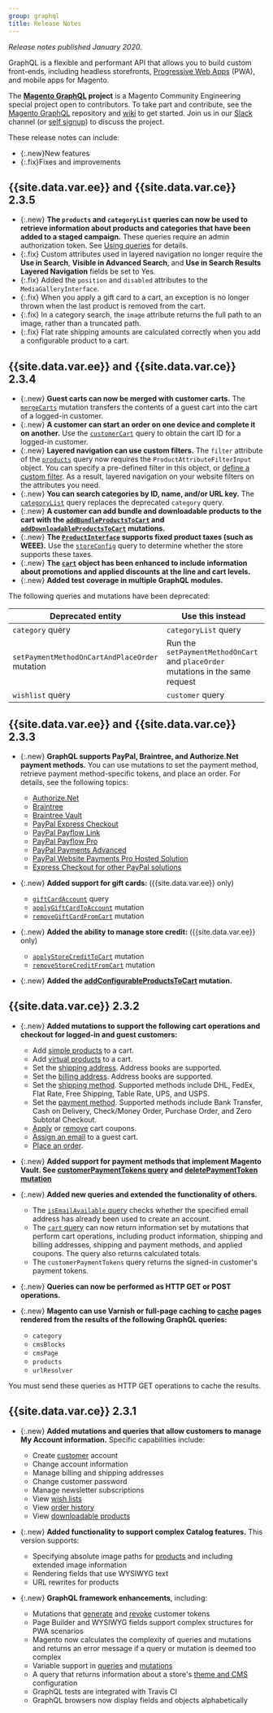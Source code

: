 ```yaml
---
group: graphql
title: Release Notes
---
```


*Release notes published January 2020.*

GraphQL is a flexible and performant API that allows you to build custom front-ends, including headless storefronts, [Progressive Web Apps](https://github.com/magento/pwa-studio) (PWA), and mobile apps for Magento.

The **[Magento GraphQL](https://github.com/magento/graphql-ce) project** is a Magento Community Engineering special project open to contributors.
To take part and contribute, see the [Magento GraphQL](https://github.com/magento/graphql-ce) repository and [wiki](https://github.com/magento/graphql-ce/wiki) to get started. Join us in our [Slack](https://magentocommeng.slack.com/messages/C8076E0KS) channel (or [self signup](https://tinyurl.com/engcom-slack)) to discuss the project.

These release notes can include:

-  {:.new}New features
-  {:.fix}Fixes and improvements

## {{site.data.var.ee}} and {{site.data.var.ce}} 2.3.5

-  {:.new} **The `products` and `categoryList` queries can now be used to retrieve information about products and categories that have been added to a staged campaign.** These queries require an admin authorization token. See [Using queries](https://devdocs.magento.com/guides/v2.3/graphql/queries/index.html#staging) for details.
-  {:.fix} Custom attributes used in layered navigation no longer require the **Use in Search**, **Visible in Advanced Search**, and **Use in Search Results Layered Navigation** fields be set to Yes.
-  {:.fix} Added the `position` and `disabled` attributes to the `MediaGalleryInterface`.
-  {:.fix} When you apply a gift card to a cart, an exception is no longer thrown when the last product is removed from the cart.
-  {:.fix} In a category search, the `image` attribute returns the full path to an image, rather than a truncated path.
-  {:.fix} Flat rate shipping amounts are calculated correctly when you add a configurable product to a cart.

## {{site.data.var.ee}} and {{site.data.var.ce}} 2.3.4

-  {:.new} **Guest carts can now be merged with customer carts.** The [`mergeCarts`]({{page.baseurl}}/graphql/mutations/merge-carts.html) mutation transfers the contents of a guest cart into the cart of a logged-in customer.
-  {:.new} **A customer can start an order on one device and complete it on another.** Use the [`customerCart`]({{page.baseurl}}/graphql/queries/customer-cart.html) query to obtain the cart ID for a logged-in customer.
-  {:.new} **Layered navigation can use custom filters.** The `filter` attribute of the [`products`]({{page.baseurl}}/graphql/queries/products.html) query now requires the `ProductAttributeFilterInput` object. You can specify a pre-defined filter in this object, or [define a custom filter]({{page.baseurl}}/graphql/custom-filters.html). As a result, layered navigation on your website filters on the attributes you need.
-  {:.new} **You can search categories by ID, name, and/or URL key.** The [`categoryList`]({{page.baseurl}}/graphql/queries/category-list.html) query replaces the deprecated `category` query.
-  {:.new} **A customer can add bundle and downloadable products to the cart with the [`addBundleProductsToCart`]({{page.baseurl}}/graphql/mutations/add-bundle-products.html) and [`addDownloadableProductsToCart`]({{page.baseurl}}/graphql/mutations/add-downloadable-products.html) mutations.**
-  {:.new} **The [`ProductInterface`]({{page.baseurl}}/graphql/product/product-interface.html) supports fixed product taxes (such as WEEE).** Use the [`storeConfig`]({{page.baseurl}}/graphql/queries/store-config.html) query to determine whether the store supports these taxes.
-  {:.new} **The [`cart`]({{page.baseurl}}/graphql/queries/cart.html) object has been enhanced to include information about promotions and applied discounts at the line and cart levels.**
-  {:.new} **Added test coverage in multiple GraphQL modules.**

The following queries and mutations have been deprecated:

Deprecated entity | Use this instead
--- | ---
`category` query | `categoryList` query
`setPaymentMethodOnCartAndPlaceOrder` mutation | Run the `setPaymentMethodOnCart` and `placeOrder` mutations in the same request
`wishlist` query | `customer` query

## {{site.data.var.ee}} and {{site.data.var.ce}} 2.3.3

-  {:.new} **GraphQL supports PayPal, Braintree, and Authorize.Net payment methods.** You can use mutations to set the payment method, retrieve payment method-specific tokens, and place an order. For details, see the following topics:

   -  [Authorize.Net]({{page.baseurl}}/graphql/payment-methods/authorize-net.html)
   -  [Braintree]({{page.baseurl}}/graphql/payment-methods/braintree.html)
   -  [Braintree Vault]({{page.baseurl}}/graphql/payment-methods/braintree-vault.html)
   -  [PayPal Express Checkout]({{page.baseurl}}/graphql/payment-methods/paypal-express-checkout.html)
   -  [PayPal Payflow Link]({{page.baseurl}}/graphql/payment-methods/payflow-link.html)
   -  [PayPal Payflow Pro]({{page.baseurl}}/graphql/payment-methods/payflow-pro.html)
   -  [PayPal Payments Advanced]({{page.baseurl}}/graphql/payment-methods/payments-advanced.html)
   -  [PayPal Website Payments Pro Hosted Solution]({{page.baseurl}}/graphql/payment-methods/hosted-pro.html)
   -  [Express Checkout for other PayPal solutions]({{page.baseurl}}/graphql/payment-methods/payflow-express.html)

-  {:.new} **Added support for gift cards:** ({{site.data.var.ee}} only)
   -  [`giftCardAccount`]({{page.baseurl}}/graphql/queries/giftcard-account.html) query
   -  [`applyGiftCardToAccount`]({{page.baseurl}}/graphql/mutations/apply-giftcard.html) mutation
   -  [`removeGiftCardFromCart`]({{page.baseurl}}/graphql/mutations/remove-giftcard.html) mutation

-  {:.new} **Added the ability to manage store credit:** ({{site.data.var.ee}} only)
   -  [`applyStoreCreditToCart`]({{page.baseurl}}/graphql/mutations/apply-store-credit.html) mutation
   -  [`removeStoreCreditFromCart`]({{page.baseurl}}/graphql/mutations/remove-store-credit.html) mutation

-  {:.new} **Added the [addConfigurableProductsToCart]({{page.baseurl}}/graphql/mutations/add-configurable-products.html) mutation.**

## {{site.data.var.ce}} 2.3.2

-  {:.new} **Added mutations to support the following cart operations and checkout for logged-in and guest customers:**

   -  Add [simple products]({{page.baseurl}}/graphql/mutations/add-simple-products.html) to a cart.
   -  Add [virtual products]({{page.baseurl}}/graphql/mutations/add-virtual-products.html) to a cart.
   -  Set the [shipping address]({{page.baseurl}}/graphql/mutations/set-shipping-address.html). Address books are supported.
   -  Set the [billing address]({{page.baseurl}}/graphql/mutations/set-billing-address.html). Address books are supported.
   -  Set the [shipping method]({{page.baseurl}}/graphql/mutations/set-shipping-method.html). Supported methods include DHL, FedEx, Flat Rate, Free Shipping, Table Rate, UPS, and USPS.
   -  Set the [payment method]({{page.baseurl}}/graphql/mutations/set-payment-method.html). Supported methods include Bank Transfer, Cash on Delivery, Check/Money Order, Purchase Order, and Zero Subtotal Checkout.
   -  [Apply]({{page.baseurl}}/graphql/mutations/apply-coupon.html) or [remove]({{page.baseurl}}/graphql/mutations/remove-coupon.html) cart coupons.
   -  [Assign an email]({{page.baseurl}}/graphql/mutations/set-guest-email.html) to a guest cart.
   -  [Place an order]({{page.baseurl}}/graphql/mutations/place-order.html).

-  {:.new} **Added support for payment methods that implement Magento Vault. See [customerPaymentTokens query]({{page.baseurl}}/graphql/queries/customer-payment-tokens.html) and [deletePaymentToken mutation]({{page.baseurl}}/graphql/mutations/delete-payment-token.html)**

-  {:.new} **Added new queries and extended the functionality of others.**

   -  The [`isEmailAvailable` query]({{page.baseurl}}/graphql/queries/is-email-available.html) checks whether the specified email address has already been used to create an account.
   -  The [`cart` query]({{page.baseurl}}/graphql/queries/cart.html) can now return information set by mutations that perform cart operations, including product information, shipping and billing addresses, shipping and payment methods, and applied coupons. The query also returns calculated totals.
   -  The `customerPaymentTokens` query returns the signed-in customer's payment tokens.

-  {:.new} **Queries can now be performed as HTTP GET or POST operations.**

-  {:.new} **Magento can use Varnish or full-page caching to [cache]({{page.baseurl}}/graphql/caching.html) pages rendered from the results of the following GraphQL queries:**

   -  `category`
   -  `cmsBlocks`
   -  `cmsPage`
   -  `products`
   -  `urlResolver`

  You must send these queries as HTTP GET operations to cache the results.

## {{site.data.var.ce}} 2.3.1

-  {:.new} **Added mutations and queries that allow customers to manage My Account information.** Specific capabilities include:
   -  Create [customer]({{page.baseurl}}/graphql/mutations/create-customer.html) account
   -  Change account information
   -  Manage billing and shipping addresses
   -  Change customer password
   -  Manage newsletter subscriptions
   -  View [wish lists]({{page.baseurl}}/graphql/queries/wishlist.html)
   -  View [order history]({{page.baseurl}}/graphql/queries/customer-orders.html)
   -  View [downloadable products]({{page.baseurl}}/graphql/product/downloadable-product.html)

-  {:.new} **Added functionality to support complex Catalog features.** This version supports:
   -  Specifying absolute image paths for [products]({{page.baseurl}}/graphql/queries/products.html) and including extended image information
   -  Rendering fields that use WYSIWYG text
   -  URL rewrites for products​

-  {:.new} **GraphQL framework enhancements**, including:
   -  Mutations that [generate]({{page.baseurl}}/graphql/mutations/generate-customer-token.html) and [revoke]({{page.baseurl}}/graphql/mutations/revoke-customer-token.html) customer tokens
   -  Page Builder and WYSIWYG fields support complex structures for PWA scenarios
   -  Magento now calculates the complexity of queries and mutations and returns an error message if a query or mutation is deemed too complex
   -  Variable support in [queries]({{page.baseurl}}/graphql/queries/index.html) and [mutations]({{page.baseurl}}/graphql/mutations/index.html)
   -  A query that returns information about a store's [theme and CMS]({{page.baseurl}}/graphql/queries/store-config.html) configuration
   -  GraphQL tests are integrated with Travis CI​
   -  GraphQL browsers now display fields and objects alphabetically
